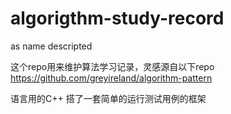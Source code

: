# algorigthm-study-record
as name descripted

这个repo用来维护算法学习记录，灵感源自以下repo
https://github.com/greyireland/algorithm-pattern

语言用的C++
搭了一套简单的运行测试用例的框架
